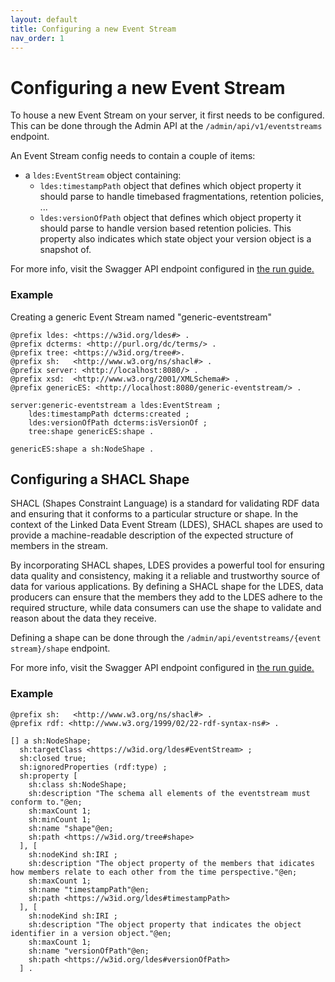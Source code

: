 ```yaml
---
layout: default
title: Configuring a new Event Stream
nav_order: 1
---
```


# Configuring a new Event Stream

To house a new Event Stream on your server, it first needs to be configured.
This can be done through the Admin API at the `/admin/api/v1/eventstreams` endpoint.

An Event Stream config needs to contain a couple of items:

* a `ldes:EventStream` object containing:
  * `ldes:timestampPath` object that defines which object property it should parse to handle timebased fragmentations, retention policies, ...
  * `ldes:versionOfPath` object that defines which object property it should parse to handle version based retention policies. 
  This property also indicates which state object your version object is a snapshot of.

For more info, visit the Swagger API endpoint configured in [the run guide.](../how-to-run)

### Example

Creating a generic Event Stream named "generic-eventstream"

````turtle
@prefix ldes: <https://w3id.org/ldes#> .
@prefix dcterms: <http://purl.org/dc/terms/> .
@prefix tree: <https://w3id.org/tree#>.
@prefix sh:   <http://www.w3.org/ns/shacl#> .
@prefix server: <http://localhost:8080/> .
@prefix xsd:  <http://www.w3.org/2001/XMLSchema#> .
@prefix genericES: <http://localhost:8080/generic-eventstream/> .

server:generic-eventstream a ldes:EventStream ;
    ldes:timestampPath dcterms:created ;
    ldes:versionOfPath dcterms:isVersionOf ;
    tree:shape genericES:shape .

genericES:shape a sh:NodeShape .
````

## Configuring a SHACL Shape

SHACL (Shapes Constraint Language) is a standard for validating RDF data and ensuring 
that it conforms to a particular structure or shape. 
In the context of the Linked Data Event Stream (LDES), SHACL shapes are used to provide 
a machine-readable description of the expected structure of members in the stream.

By incorporating SHACL shapes, LDES provides a powerful tool for ensuring data quality 
and consistency, making it a reliable and trustworthy source of data for various 
applications. 
By defining a SHACL shape for the LDES, data producers can ensure that the members 
they add to the LDES adhere to the required structure, while data consumers can use 
the shape to validate and reason about the data they receive.

Defining a shape can be done through the `/admin/api/eventstreams/{event stream}/shape` endpoint.

For more info, visit the Swagger API endpoint configured in [the run guide.](../how-to-run)

### Example

````turtle
@prefix sh:   <http://www.w3.org/ns/shacl#> .
@prefix rdf: <http://www.w3.org/1999/02/22-rdf-syntax-ns#> .

[] a sh:NodeShape;
  sh:targetClass <https://w3id.org/ldes#EventStream> ;
  sh:closed true;
  sh:ignoredProperties (rdf:type) ;
  sh:property [
    sh:class sh:NodeShape;
    sh:description "The schema all elements of the eventstream must conform to."@en;
    sh:maxCount 1;
    sh:minCount 1;
    sh:name "shape"@en;
    sh:path <https://w3id.org/tree#shape>
  ], [
    sh:nodeKind sh:IRI ;
    sh:description "The object property of the members that idicates how members relate to each other from the time perspective."@en;
    sh:maxCount 1;
    sh:name "timestampPath"@en;
    sh:path <https://w3id.org/ldes#timestampPath>
  ], [
    sh:nodeKind sh:IRI ;
    sh:description "The object property that indicates the object identifier in a version object."@en;
    sh:maxCount 1;
    sh:name "versionOfPath"@en;
    sh:path <https://w3id.org/ldes#versionOfPath>
  ] .
````
